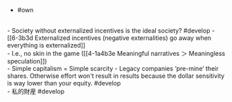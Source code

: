 - #own
<br>
- Society without externalized incentives is the ideal society? #develop
  - [[6-3b3d Externalized incentives (negative externalities) go away when everything is externalized]]
<br>
- I.e., no skin in the game ([[4-1a4b3e Meaningful narratives ＞ Meaningless speculation]])
<br>
- Simple capitalism = Simple scarcity
  - Legacy companies ‘pre-mine’ their shares. Otherwise effort won't result in results because the dollar sensitivity is way lower than your equity. #develop 
<br>
- 私的財産 #develop
